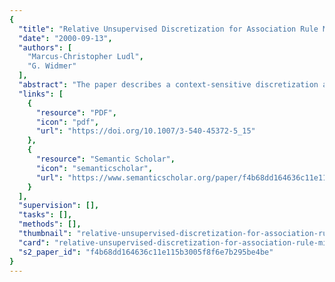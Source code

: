 ```yaml
---
{
  "title": "Relative Unsupervised Discretization for Association Rule Mining",
  "date": "2000-09-13",
  "authors": [
    "Marcus-Christopher Ludl",
    "G. Widmer"
  ],
  "abstract": "The paper describes a context-sensitive discretization algorithm that can be used to completely discretize a numeric or mixed numeric-categorical dataset. The algorithm combines aspects of unsupervised (class-blind) and supervised methods. It was designed with a view to the problem of finding association rules or functional dependencies in complex, partly numerical data. The paper describes the algorithm and presents systematic experiments with a synthetic data set that contains a number of rather complex associations. Experiments with varying degrees of noise and \"fuzziness\" demonstrate the robustness of the method. An application to a large real-world dataset produced interesting preliminary results, which are currently the topic of specialized investigations.",
  "links": [
    {
      "resource": "PDF",
      "icon": "pdf",
      "url": "https://doi.org/10.1007/3-540-45372-5_15"
    },
    {
      "resource": "Semantic Scholar",
      "icon": "semanticscholar",
      "url": "https://www.semanticscholar.org/paper/f4b68dd164636c11e115b3005f8f6e7b295be4be"
    }
  ],
  "supervision": [],
  "tasks": [],
  "methods": [],
  "thumbnail": "relative-unsupervised-discretization-for-association-rule-mining-thumb.jpg",
  "card": "relative-unsupervised-discretization-for-association-rule-mining-card.jpg",
  "s2_paper_id": "f4b68dd164636c11e115b3005f8f6e7b295be4be"
}
---
```


